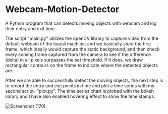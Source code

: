 # Webcam-Motion-Detector
A Python program that can detects moving objects with webcam and log their entry and exit time .

The script "main.py" utilizes the openCV library to capture video from the default webcam of the loacal machine. and we basically store the first frame, which ideally would capture the static background, and then check every coming frame captured from the camera to see if the difference (delta) in all pixels surpasses the set threshold. If it does, we draw rectangular contours on the frame to indicate where the detected objects are.

After we are able to successfully detect the moving objects, the next step is to record the entry and exit points in time and plot a time series with my second script- "plot.py".
The time series chart is plotted with the bokeh library and I have also enabled hovering effect to show the time stamps.

![Screenshot (170)](https://user-images.githubusercontent.com/70461834/125801817-276f7edb-7f9d-4ee1-b284-f7cff66ec488.png)
